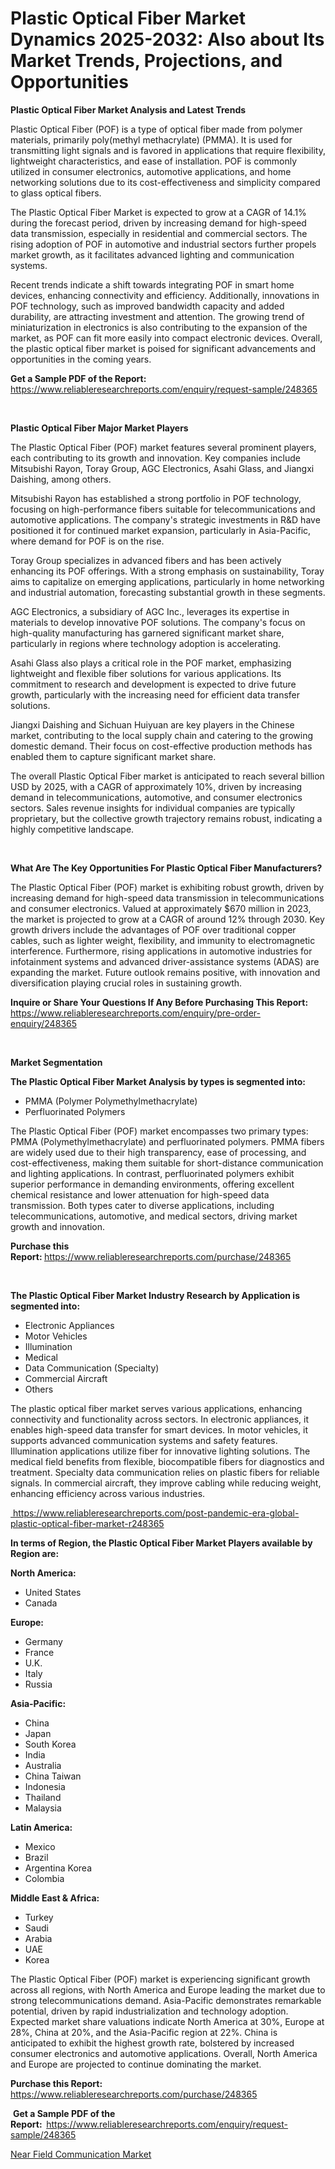 <p><h1>Plastic Optical Fiber Market Dynamics 2025-2032: Also about Its Market Trends, Projections, and Opportunities</h1></p><p><strong>Plastic Optical Fiber Market Analysis and Latest Trends</strong></p>
<p><p>Plastic Optical Fiber (POF) is a type of optical fiber made from polymer materials, primarily poly(methyl methacrylate) (PMMA). It is used for transmitting light signals and is favored in applications that require flexibility, lightweight characteristics, and ease of installation. POF is commonly utilized in consumer electronics, automotive applications, and home networking solutions due to its cost-effectiveness and simplicity compared to glass optical fibers.</p><p>The Plastic Optical Fiber Market is expected to grow at a CAGR of 14.1% during the forecast period, driven by increasing demand for high-speed data transmission, especially in residential and commercial sectors. The rising adoption of POF in automotive and industrial sectors further propels market growth, as it facilitates advanced lighting and communication systems. </p><p>Recent trends indicate a shift towards integrating POF in smart home devices, enhancing connectivity and efficiency. Additionally, innovations in POF technology, such as improved bandwidth capacity and added durability, are attracting investment and attention. The growing trend of miniaturization in electronics is also contributing to the expansion of the market, as POF can fit more easily into compact electronic devices. Overall, the plastic optical fiber market is poised for significant advancements and opportunities in the coming years.</p></p>
<p><strong>Get a Sample PDF of the Report:&nbsp;</strong> <a href="https://www.reliableresearchreports.com/enquiry/request-sample/248365?utm_campaign=2455&utm_medium=2&utm_source=Github&utm_content=ia&utm_term=15022025&utm_id=plastic-optical-fiber">https://www.reliableresearchreports.com/enquiry/request-sample/248365</a></p>
<p>&nbsp;</p>
<p><strong>Plastic Optical Fiber Major Market Players</strong></p>
<p><p>The Plastic Optical Fiber (POF) market features several prominent players, each contributing to its growth and innovation. Key companies include Mitsubishi Rayon, Toray Group, AGC Electronics, Asahi Glass, and Jiangxi Daishing, among others.</p><p>Mitsubishi Rayon has established a strong portfolio in POF technology, focusing on high-performance fibers suitable for telecommunications and automotive applications. The company's strategic investments in R&D have positioned it for continued market expansion, particularly in Asia-Pacific, where demand for POF is on the rise.</p><p>Toray Group specializes in advanced fibers and has been actively enhancing its POF offerings. With a strong emphasis on sustainability, Toray aims to capitalize on emerging applications, particularly in home networking and industrial automation, forecasting substantial growth in these segments.</p><p>AGC Electronics, a subsidiary of AGC Inc., leverages its expertise in materials to develop innovative POF solutions. The company's focus on high-quality manufacturing has garnered significant market share, particularly in regions where technology adoption is accelerating.</p><p>Asahi Glass also plays a critical role in the POF market, emphasizing lightweight and flexible fiber solutions for various applications. Its commitment to research and development is expected to drive future growth, particularly with the increasing need for efficient data transfer solutions.</p><p>Jiangxi Daishing and Sichuan Huiyuan are key players in the Chinese market, contributing to the local supply chain and catering to the growing domestic demand. Their focus on cost-effective production methods has enabled them to capture significant market share.</p><p>The overall Plastic Optical Fiber market is anticipated to reach several billion USD by 2025, with a CAGR of approximately 10%, driven by increasing demand in telecommunications, automotive, and consumer electronics sectors. Sales revenue insights for individual companies are typically proprietary, but the collective growth trajectory remains robust, indicating a highly competitive landscape.</p></p>
<p>&nbsp;</p>
<p><strong>What Are The Key Opportunities For Plastic Optical Fiber Manufacturers?</strong></p>
<p><p>The Plastic Optical Fiber (POF) market is exhibiting robust growth, driven by increasing demand for high-speed data transmission in telecommunications and consumer electronics. Valued at approximately $670 million in 2023, the market is projected to grow at a CAGR of around 12% through 2030. Key growth drivers include the advantages of POF over traditional copper cables, such as lighter weight, flexibility, and immunity to electromagnetic interference. Furthermore, rising applications in automotive industries for infotainment systems and advanced driver-assistance systems (ADAS) are expanding the market. Future outlook remains positive, with innovation and diversification playing crucial roles in sustaining growth.</p></p>
<p><strong>Inquire or Share Your Questions If Any Before Purchasing This Report:</strong> <a href="https://www.reliableresearchreports.com/enquiry/pre-order-enquiry/248365?utm_campaign=2455&utm_medium=2&utm_source=Github&utm_content=ia&utm_term=15022025&utm_id=plastic-optical-fiber">https://www.reliableresearchreports.com/enquiry/pre-order-enquiry/248365</a></p>
<p>&nbsp;</p>
<p><strong>Market Segmentation</strong></p>
<p><strong>The Plastic Optical Fiber Market Analysis by types is segmented into:</strong></p>
<p><ul><li>PMMA (Polymer Polymethylmethacrylate)</li><li>Perfluorinated Polymers</li></ul></p>
<p><p>The Plastic Optical Fiber (POF) market encompasses two primary types: PMMA (Polymethylmethacrylate) and perfluorinated polymers. PMMA fibers are widely used due to their high transparency, ease of processing, and cost-effectiveness, making them suitable for short-distance communication and lighting applications. In contrast, perfluorinated polymers exhibit superior performance in demanding environments, offering excellent chemical resistance and lower attenuation for high-speed data transmission. Both types cater to diverse applications, including telecommunications, automotive, and medical sectors, driving market growth and innovation.</p></p>
<p><strong>Purchase this Report:&nbsp;</strong><a href="https://www.reliableresearchreports.com/purchase/248365?utm_campaign=2455&utm_medium=2&utm_source=Github&utm_content=ia&utm_term=15022025&utm_id=plastic-optical-fiber">https://www.reliableresearchreports.com/purchase/248365</a></p>
<p>&nbsp;</p>
<p><strong>The Plastic Optical Fiber Market Industry Research by Application is segmented into:</strong></p>
<p><ul><li>Electronic Appliances</li><li>Motor Vehicles</li><li>Illumination</li><li>Medical</li><li>Data Communication (Specialty)</li><li>Commercial Aircraft</li><li>Others</li></ul></p>
<p><p>The plastic optical fiber market serves various applications, enhancing connectivity and functionality across sectors. In electronic appliances, it enables high-speed data transfer for smart devices. In motor vehicles, it supports advanced communication systems and safety features. Illumination applications utilize fiber for innovative lighting solutions. The medical field benefits from flexible, biocompatible fibers for diagnostics and treatment. Specialty data communication relies on plastic fibers for reliable signals. In commercial aircraft, they improve cabling while reducing weight, enhancing efficiency across various industries.</p></p>
<p><a href="https://www.reliableresearchreports.com/post-pandemic-era-global-plastic-optical-fiber-market-r248365?utm_campaign=2455&utm_medium=2&utm_source=Github&utm_content=ia&utm_term=15022025&utm_id=plastic-optical-fiber">&nbsp;https://www.reliableresearchreports.com/post-pandemic-era-global-plastic-optical-fiber-market-r248365</a></p>
<p><strong>In terms of Region, the Plastic Optical Fiber Market Players available by Region are:</strong></p>
<p>
    <p> <strong> North America: </strong>
        <ul>
            <li>United States</li>
            <li>Canada</li>
        </ul>
        </p> 
    <p> <strong> Europe: </strong>
        <ul>
            <li>Germany</li>
            <li>France</li>
            <li>U.K.</li>
            <li>Italy</li>
            <li>Russia</li>
        </ul>
        </p> 
    <p> <strong> Asia-Pacific: </strong>
        <ul>
            <li>China</li>
            <li>Japan</li>
            <li>South Korea</li>
            <li>India</li>
            <li>Australia</li>
            <li>China Taiwan</li>
            <li>Indonesia</li>
            <li>Thailand</li>
            <li>Malaysia</li>
        </ul>
        </p> 
    <p> <strong> Latin America: </strong>
        <ul>
            <li>Mexico</li>
            <li>Brazil</li>
            <li>Argentina Korea</li>
            <li>Colombia</li>
        </ul>
        </p> 
    <p> <strong> Middle East & Africa: </strong>
        <ul>
            <li>Turkey</li>
            <li>Saudi</li>
            <li>Arabia</li>
            <li>UAE</li>
            <li>Korea</li>
        </ul>
    </p>
    </p>
<p><p>The Plastic Optical Fiber (POF) market is experiencing significant growth across all regions, with North America and Europe leading the market due to strong telecommunications demand. Asia-Pacific demonstrates remarkable potential, driven by rapid industrialization and technology adoption. Expected market share valuations indicate North America at 30%, Europe at 28%, China at 20%, and the Asia-Pacific region at 22%. China is anticipated to exhibit the highest growth rate, bolstered by increased consumer electronics and automotive applications. Overall, North America and Europe are projected to continue dominating the market.</p></p>
<p><strong>Purchase this Report: </strong><a href="https://www.reliableresearchreports.com/purchase/248365?utm_campaign=2455&utm_medium=2&utm_source=Github&utm_content=ia&utm_term=15022025&utm_id=plastic-optical-fiber">https://www.reliableresearchreports.com/purchase/248365</a></p>
<p>&nbsp;<strong>Get a Sample PDF of the Report:&nbsp;&nbsp;</strong><a href="https://www.reliableresearchreports.com/enquiry/request-sample/248365?utm_campaign=2455&utm_medium=2&utm_source=Github&utm_content=ia&utm_term=15022025&utm_id=plastic-optical-fiber">https://www.reliableresearchreports.com/enquiry/request-sample/248365</a></p>
<p><strong></strong></p>
<p><p><a href="https://github.com/jaquelynhasenaue8/Market-Research-Report-List-1/blob/main/near-field-communication-market.md?utm_campaign=2455&utm_medium=2&utm_source=Github&utm_content=ia&utm_term=15022025&utm_id=plastic-optical-fiber">Near Field Communication Market</a></p></p>
